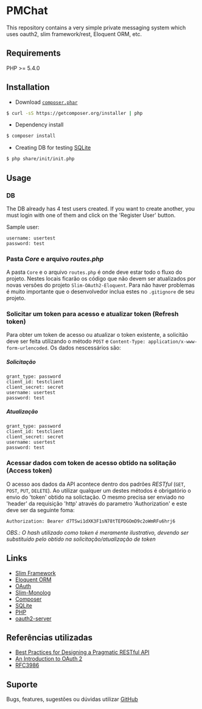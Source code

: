 # PMChat

This repository contains a very simple private messaging system which uses oauth2, slim framework/rest, Eloquent ORM, etc.

## Requirements
PHP >= 5.4.0

## Installation
* Download [`composer.phar`](https://github.com/composer/composer) 
```sh
$ curl -sS https://getcomposer.org/installer | php
```
* Dependency install
```sh
$ composer install
```
* Creating DB for testing [SQLite](http://www.sqlite.org/)
```sh
$ php share/init/init.php
```

## Usage

### DB

The DB already has 4 test users created. If you want to create another, you must login with one of them and click on the 'Register User' button.

Sample user:
```
username: usertest
password: test
```

### Pasta *Core* e arquivo *routes.php*

A pasta `Core` e o arquivo `routes.php` é onde deve estar todo o fluxo do projeto. Nestes locais ficarão os código que não devem ser atualizados por novas versões do projeto `Slim-OAuth2-Eloquent`.
Para não haver problemas é muito importante que o desenvolvedor inclua estes no `.gitignore` de seu projeto.

### Solicitar um token para acesso e atualizar token (Refresh token)

Para obter um token de acesso ou atualizar o token existente, a solicitão deve ser feita utilizando o método `POST` e `Content-Type: application/x-www-form-urlencoded`. Os dados nescessários são:
  
##### Solicitação
```
grant_type: password
client_id: testclient
client_secret: secret
username: usertest
password: test
```
  
##### Atualização
```
grant_type: password
client_id: testclient
client_secret: secret
username: usertest
password: test
```

### Acessar dados com token de acesso obtido na solitação (Access token)

O acesso aos dados da API acontece dentro dos padrões *RESTful* (`GET`, `POST`, `PUT`, `DELETE`). Ao utilizar qualquer um destes métodos é obrigatório o envio do 'token' obtido na solictação. O mesmo precisa ser enviado no 'header' da requisição 'http' através do parametro 'Authorization' e este deve ser da seguinte foma:

```
Authorization: Bearer d7TSwi1dXK3F1sN78tTEPDGOmD9c2oWmRFu6hrj6
```

*OBS.: O hash utilizado como token é meramente ilustrativo, devendo ser substituído pelo obtido na solicitação/atualização de token*

## Links
* [Slim Framework](http://www.slimframework.com/)
* [Eloquent ORM](http://laravel.com/docs/4.2/eloquent#)
* [OAuth](http://oauth.net/)
* [Slim-Monolog](https://github.com/Flynsarmy/Slim-Monolog)
* [Composer](https://github.com/composer/composer)
* [SQLite](http://www.sqlite.org/)
* [PHP](http://php.net/)
* [oauth2-server](https://github.com/thephpleague/oauth2-server)

## Referências utilizadas
* [Best Practices for Designing a Pragmatic RESTful API](http://www.vinaysahni.com/best-practices-for-a-pragmatic-restful-api)
* [An Introduction to OAuth 2](http://www.slideshare.net/aaronpk/an-introduction-to-oauth-2)
* [RFC3986](http://www.ietf.org/rfc/rfc3986.txt)

## Suporte
Bugs, features, sugestões ou dúvidas utilizar [GitHub](https://github.com/leoniralves/Slim-OAuth2-Eloquent/issues)